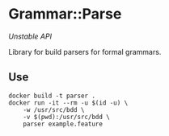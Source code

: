 
# Grammar::Parse

*Unstable API*

Library for build parsers for formal grammars.

## Use

    docker build -t parser .
    docker run -it --rm -u $(id -u) \
        -w /usr/src/bdd \
        -v $(pwd):/usr/src/bdd \
        parser example.feature
